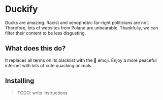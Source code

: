 # Duckify

Ducks are amazing. Racist and xenophobic far-right politicians are not. Therefore, lots of websites from Poland are unbearable. Thankfully, we can filter their content to be less disgusting.

## What does this do?

It replaces all terms on its blacklist with the 🦆 emoji. Enjoy a more peaceful internet with lots of cute quacking animals.

## Installing

> TODO: write instructions